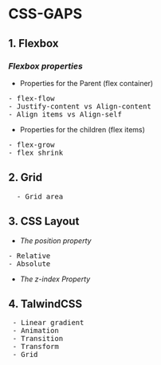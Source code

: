 # **CSS-GAPS**

## 1. **Flexbox**

### *Flexbox properties*

- Properties for the Parent
(flex container)

<pre>
- flex-flow
- Justify-content vs Align-content
- Align items vs Align-self
</pre>

-  Properties for the children
(flex items)

<pre>
- flex-grow
- flex shrink
</pre>

## 2. **Grid**
<pre>
  - Grid area
</pre>

## 3. **CSS Layout**
- *The position property*

<pre>
- Relative
- Absolute
</pre>

- *The z-index Property*

## 4. **TalwindCSS**

<pre>
 - Linear gradient 
 - Animation
 - Transition
 - Transform
 - Grid
</pre>

